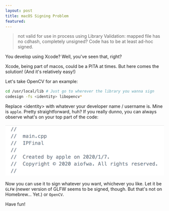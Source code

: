 ```yaml
---
layout: post
title: macOS Signing Problem
featured:
---
```


> not valid for use in process using Library Validation: mapped file has no cdhash, completely unsigned? Code has to be at least ad-hoc signed.

You develop using Xcode? Well, you've seen that, right?

Xcode, being part of macos, could be a PITA at times. But here comes the solution! (And it's relatively easy!)

Let's take OpenCV for an example:

```sh
cd /usr/local/lib # Just go to wherever the library you wanna sign
codesign -fs <identity> libopencv*
```

Replace \<identity> with whatever your developer name / username is. Mine is `apple`. Pretty straightforward, huh? If you really dunno, you can always observe what's on your top part of the code:

![Again, mine is apple.](/assets/dev.png)

Now you can use it to sign whatever you want, whichever you like. Let it be `GLFW` (newer version of GLFW seems to be signed, though. But that's not on Homebrew... Yet.) or `OpenCV`.

Have fun!
